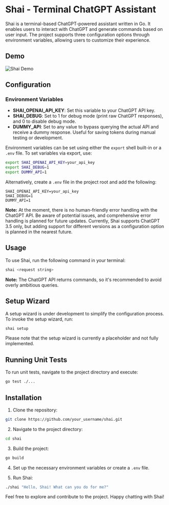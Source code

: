 # Shai - Terminal ChatGPT Assistant

Shai is a terminal-based ChatGPT-powered assistant written in Go. It enables users to interact with ChatGPT and generate commands based on user input. The project supports three configuration options through environment variables, allowing users to customize their experience.

## Demo

![Shai Demo](https://giphy.com/embed/c4ANrJvHDlhDEmIPKN)

## Configuration

### Environment Variables

- **SHAI_OPENAI_API_KEY**: Set this variable to your ChatGPT API key.
- **SHAI_DEBUG**: Set to 1 for debug mode (print raw ChatGPT responses), and 0 to disable debug mode.
- **DUMMY_API**: Set to any value to bypass querying the actual API and receive a dummy response. Useful for saving tokens during manual testing or development.

Environment variables can be set using either the `export` shell built-in or a `.env` file. To set variables via export, use:

```bash
export SHAI_OPENAI_API_KEY=your_api_key
export SHAI_DEBUG=1
export DUMMY_API=1
```

Alternatively, create a `.env` file in the project root and add the following:

```dotenv
SHAI_OPENAI_API_KEY=your_api_key
SHAI_DEBUG=1
DUMMY_API=1
```

**Note:** At the moment, there is no human-friendly error handling with the ChatGPT API. Be aware of potential issues, and comprehensive error handling is planned for future updates. Currently, Shai supports ChatGPT 3.5 only, but adding support for different versions as a configuration option is planned in the nearest future.

## Usage

To use Shai, run the following command in your terminal:

```bash
shai <request string>
```

**Note:** The ChatGPT API returns commands, so it's recommended to avoid overly ambitious queries.

## Setup Wizard

A setup wizard is under development to simplify the configuration process. To invoke the setup wizard, run:

```bash
shai setup
```

Please note that the setup wizard is currently a placeholder and not fully implemented.

## Running Unit Tests

To run unit tests, navigate to the project directory and execute:

```bash
go test ./...
```

## Installation

1. Clone the repository:

```bash
git clone https://github.com/your_username/shai.git
```

2. Navigate to the project directory:

```bash
cd shai
```

3. Build the project:

```bash
go build
```

4. Set up the necessary environment variables or create a `.env` file.

5. Run Shai:

```bash
./shai "Hello, Shai! What can you do for me?"
```

Feel free to explore and contribute to the project. Happy chatting with Shai!